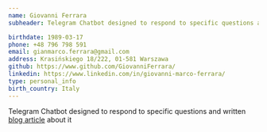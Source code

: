 ```yaml
---
name: Giovanni Ferrara
subheader: Telegram Chatbot designed to respond to specific questions and written

birthdate: 1989-03-17
phone: +48 796 798 591
email: gianmarco.ferrara@gmail.com
address: Krasińskiego 18/222, 01-581 Warszawa
github: https://www.github.com/GiovanniFerrara/
linkedin: https://www.linkedin.com/in/giovanni-marco-ferrara/
type: personal_info
birth_country: Italy
---
```


Telegram Chatbot designed to respond to specific questions and written [blog article](https://www.linkedin.com/pulse/coding-telegram-bot-using-nodejs-giovanni-marco-ferrara/) about it
